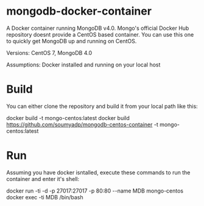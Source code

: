 # mongodb-docker-container
A Docker container running MongoDB v4.0. 
Mongo's official Docker Hub repository doesnt provide a CentOS based container. You can use this one to quickly get MongoDB up and running on CentOS.

Versions: CentOS 7, MongoDB 4.0

Assumptions: Docker installed and running on your local host

# Build
You can either clone the repository and build it from your local path like this:

docker build -t mongo-centos:latest
docker build https://github.com/soumyadp/mongodb-centos-container -t mongo-centos:latest

# Run
Assuming you have docker isntalled, execute these commands to run the container and enter it's shell:

docker run -ti -d -p 27017:27017 -p 80:80 --name MDB mongo-centos
docker exec -ti MDB /bin/bash
